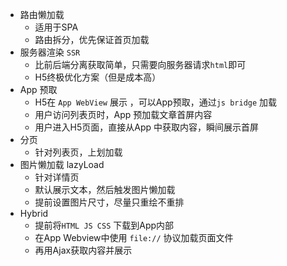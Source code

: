 - 路由懒加载
  - 适用于SPA
  - 路由拆分，优先保证首页加载
- 服务器渲染 `SSR`
  - 比前后端分离获取简单，只需要向服务器请求`html`即可
  - H5终极优化方案（但是成本高）
- App 预取
  - H5在 `App WebView`  展示 ，可以App预取，通过`js bridge` 加载
  - 用户访问列表页时，App 预加载文章首屏内容
  - 用户进入H5页面，直接从App 中获取内容，瞬间展示首屏
- 分页
  - 针对列表页，上划加载
- 图片懒加载 lazyLoad
  - 针对详情页
  - 默认展示文本，然后触发图片懒加载
  - 提前设置图片尺寸，尽量只重绘不重排
- Hybrid
  - 提前将`HTML JS CSS` 下载到App内部
  - 在App Webview中使用 `file://` 协议加载页面文件
  - 再用Ajax获取内容并展示